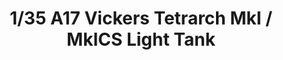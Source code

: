 ---
layout: product
title: "1/35 A17 Vickers Tetrarch MkI / MkICS Light Tank"
price: "TBA" 
desc: "Maketa"
img_path: "/assets/img/BRNC35210.webp"
brand: "Bronco"
available: false
special_offer: false
new: false
soon: false
cat: "010000"
subcat: "015800"
subsubcat: "0N/A"
sifra: "BRNC35210"
popular: false
---